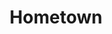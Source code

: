 ---
title: Hometown
layout: revealjs-talkabout
quantity: 4
script: 
- "&nbsp;"
- I'm from ___.
- My city is located in the State of ___ near ___.
- It takes ___ to get to my city by car from ___. 
- Its population is approximately ___ people. 
- The weather is (hot/cold/mild).
- In my city there (is/are) ___.
- There (is/are) also ___.
- The tourist attractions are ___ and ___.
- What I like the most about my city is ___.
- What I like the least about my city is ___.
- The local economy is based on ___.
- People are (friendly/nice/reserved).
- The streets are (clean/dirty) and (wide/narrow).
- Local festivals and celebrations are ___ and ___.
- Things you can do in my hometown are ___ and ___.
---